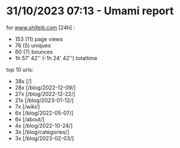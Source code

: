 # 31/10/2023 07:13 - Umami report
for www.shifeiti.com [24h] :

 - 153 (11) page views
 - 76 (5) uniques
 - 60 (7) bounces
 - 1h 57' 42'' (-1h 24' 42'') totaltime


top 10 urls:
 - 38x [/]
 - 28x [/blog/2022-12-09/]
 - 27x [/blog/2022-12-22/]
 - 21x [/blog/2023-01-12/]
 - 7x [/wiki/]
 - 6x [/blog/2022-05-07/]
 - 6x [/about/]
 - 4x [/blog/2022-10-24/]
 - 3x [/blog/categories/]
 - 3x [/blog/2023-02-03/]


